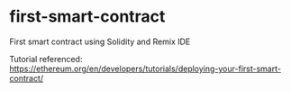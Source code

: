 # first-smart-contract
First smart contract using Solidity and Remix IDE

Tutorial referenced: https://ethereum.org/en/developers/tutorials/deploying-your-first-smart-contract/
